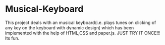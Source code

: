 # Musical-Keyboard
This project deals with an musical keyboard(i.e. plays tunes on clicking of any key on the keyboard with dynamic design) which has been implemented with the help of HTML,CSS and paper.js.
JUST TRY IT ONCE!!! Its fun.
